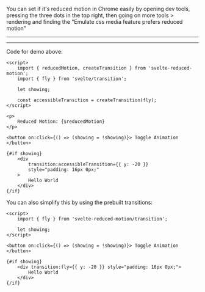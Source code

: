 <script>
    import DemoCode from './Demo.svelte?raw';
    import Demo2 from './Demo2.svelte';    
    import Demo from './Demo.svelte';
</script>

You can set if it's reduced motion in Chrome easily by opening dev
tools, pressing the three dots in the top right, then going on more
tools > rendering and finding the "Emulate css media feature prefers
reduced motion"

---

<Demo />

---

Code for demo above:

```svelte
<script>
	import { reducedMotion, createTransition } from 'svelte-reduced-motion';
	import { fly } from 'svelte/transition';

	let showing;

	const accessibleTransition = createTransition(fly);
</script>

<p>
	Reduced Motion: {$reducedMotion}
</p>

<button on:click={() => (showing = !showing)}> Toggle Animation </button>

{#if showing}
	<div
		transition:accessibleTransition={{ y: -20 }}
		style="padding: 16px 0px;"
	>
		Hello World
	</div>
{/if}
```

You can also simplify this by using the prebuilt transitions:

<Demo2 />

```svelte
<script>
	import { fly } from 'svelte-reduced-motion/transition';

	let showing;
</script>

<button on:click={() => (showing = !showing)}> Toggle Animation </button>

{#if showing}
	<div transition:fly={{ y: -20 }} style="padding: 16px 0px;">
		Hello World
	</div>
{/if}
```
